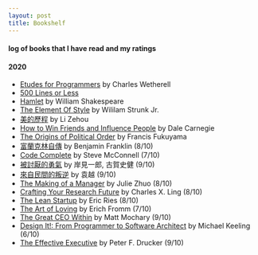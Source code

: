 ```yaml
---
layout: post
title: Bookshelf  
---
```


#### log of books that I have read and my ratings   

#### 2020  
* [Etudes for Programmers](https://www.goodreads.com/book/show/3924336-etudes-for-programmers) by  Charles Wetherell  
* [500 Lines or Less](http://aosabook.org/en/index.html)  
* [Hamlet](https://www.goodreads.com/book/show/1420.Hamlet?from_search=true&from_srp=true&qid=z9RVfto9Yo&rank=1) by William Shakespeare 
* [The Element Of Style](https://www.goodreads.com/book/show/35899148-the-element-of-style) by Wililam Strunk Jr.  
* [美的歷程](https://www.goodreads.com/book/show/22071914?ac=1&from_search=true&qid=hxUhamIRJX&rank=1) by Li Zehou 
* [How to Win Friends and Influence People](https://www.goodreads.com/book/show/4865.How_to_Win_Friends_and_Influence_People) by Dale Carnegie  
* [The Origins of Political Order](https://www.goodreads.com/book/show/9704856-the-origins-of-political-order?from_search=true&from_srp=true&qid=4gi3WPkm69&rank=1) by Francis Fukuyama  
* [富蘭克林自傳](https://www.goodreads.com/book/show/28738410?ac=1&from_search=true&qid=uUZVTvNLwc&rank=3) by Benjamin Franklin (8/10)  
* [Code Complete](https://www.goodreads.com/book/show/4845.Code_Complete?ac=1&from_search=true&qid=53qRUqb6mJ&rank=1) by Steve McConnell (7/10)  
* [被討厭的勇氣](https://www.goodreads.com/book/show/32848903) by 岸見一郎, 古賀史健 (9/10) 
* [來自民間的叛逆](https://book.douban.com/subject/30294348/) by 袁越 (9/10)  
* [The Making of a Manager](https://www.goodreads.com/book/show/38821039-the-making-of-a-manager?ac=1&from_search=true&qid=13w9EjAaq4&rank=1) by Julie Zhuo (8/10)  
* [Crafting Your Research Future](https://www.goodreads.com/book/show/15090386-crafting-your-research-future) by Charles X. Ling  (8/10)  
* [The Lean Startup](https://www.goodreads.com/book/show/10127019-the-lean-startup) by Eric Ries (8/10) 
* [The Art of Loving](https://www.goodreads.com/book/show/14142.The_Art_of_Loving) by  Erich Fromm (7/10)
* [The Great CEO Within](https://www.goodreads.com/book/show/48691943-the-great-ceo-within) by Matt Mochary (9/10) 
* [Design It!: From Programmer to Software Architect](https://www.goodreads.com/book/show/31670678-design-it) by Michael Keeling (6/10)  
* [The Effective Executive](https://www.goodreads.com/book/show/48019.The_Effective_Executive?from_search=true&from_srp=true&qid=z8uYKRU0a8&rank=1) by Peter F. Drucker (9/10)   